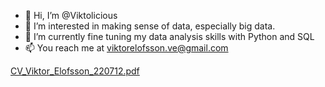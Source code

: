 - 👋 Hi, I’m @Viktolicious
- 👀 I’m interested in making sense of data, especially big data.
- 🌱 I’m currently fine tuning my data analysis skills with Python and SQL
- 📫 You reach me at viktorelofsson.ve@gmail.com

<!---
Viktolicious/Viktolicious is a ✨ special ✨ repository because its `README.md` (this file) appears on your GitHub profile.
You can click the Preview link to take a look at your changes.
--->
[CV_Viktor_Elofsson_220712.pdf](https://github.com/Viktolicious/Viktolicious/files/9113428/CV_Viktor_Elofsson_220712.pdf)
